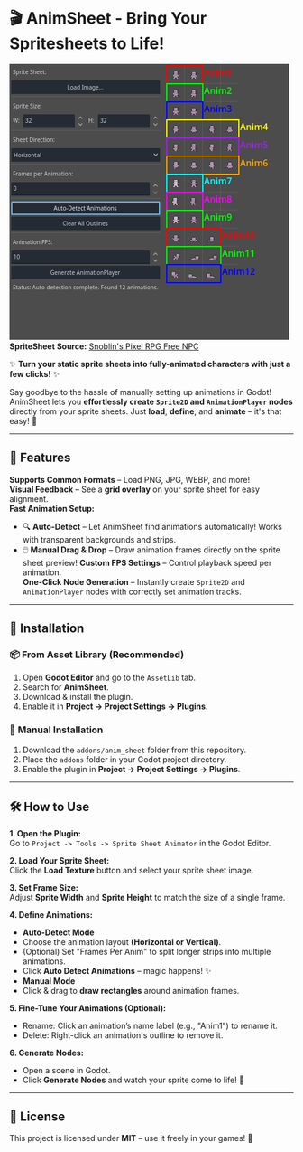 # 🎬 AnimSheet - Bring Your Spritesheets to Life!

![Plugin Screenshot Placeholder](images/demo.png)
**SpriteSheet Source:** [Snoblin's Pixel RPG Free NPC](https://snoblin.itch.io/pixel-rpg-free-npc)

✨ **Turn your static sprite sheets into fully-animated characters with just a few clicks!** ✨

Say goodbye to the hassle of manually setting up animations in Godot! AnimSheet lets you **effortlessly create `Sprite2D` and `AnimationPlayer` nodes** directly from your sprite sheets. Just **load**, **define**, and **animate** – it's that easy! 🚀

---

## 🎯 Features

 **Supports Common Formats** – Load PNG, JPG, WEBP, and more!  
 **Visual Feedback** – See a **grid overlay** on your sprite sheet for easy alignment.  
 **Fast Animation Setup:**  
   - 🔍 **Auto-Detect** – Let AnimSheet find animations automatically! Works with transparent backgrounds and strips.
   - 🖱️ **Manual Drag & Drop** – Draw animation frames directly on the sprite sheet preview!
**Custom FPS Settings** – Control playback speed per animation.  
**One-Click Node Generation** – Instantly create `Sprite2D` and `AnimationPlayer` nodes with correctly set animation tracks. 

---

## 🚀 Installation

### 📦 **From Asset Library** (Recommended)
1. Open **Godot Editor** and go to the `AssetLib` tab.
2. Search for **AnimSheet**.
3. Download & install the plugin.
4. Enable it in **Project -> Project Settings -> Plugins**.

### 🔧 **Manual Installation**
1. Download the `addons/anim_sheet` folder from this repository.
2. Place the `addons` folder in your Godot project directory.
3. Enable the plugin in **Project -> Project Settings -> Plugins**.

---

## 🛠️ How to Use

 **1. Open the Plugin:**  
Go to `Project -> Tools -> Sprite Sheet Animator` in the Godot Editor.

 **2. Load Your Sprite Sheet:**  
Click the **Load Texture** button and select your sprite sheet image.

 **3. Set Frame Size:**  
Adjust **Sprite Width** and **Sprite Height** to match the size of a single frame.

 **4. Define Animations:**  
-  **Auto-Detect Mode**
  - Choose the animation layout **(Horizontal or Vertical)**.
  - (Optional) Set "Frames Per Anim" to split longer strips into multiple animations.
  - Click **Auto Detect Animations** – magic happens! ✨
-  **Manual Mode**
  - Click & drag to **draw rectangles** around animation frames.

**5. Fine-Tune Your Animations (Optional):**  
-  Rename: Click an animation’s name label (e.g., "Anim1") to rename it.
-  Delete: Right-click an animation's outline to remove it.

**6. Generate Nodes:**  
- Open a scene in Godot.
- Click **Generate Nodes** and watch your sprite come to life! 🎉

---

## 📜 License
This project is licensed under **MIT** – use it freely in your games! 🚀
